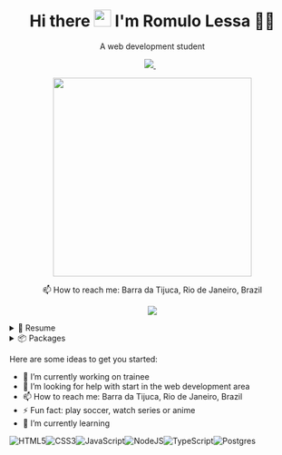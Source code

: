 
<h1 align='center'>
  Hi there <img src="https://user-images.githubusercontent.com/1303154/88677602-1635ba80-d120-11ea-84d8-d263ba5fc3c0.gif" width="30"> I'm Romulo Lessa 👨‍💻
</h1>

<p align='center'>
  A web development student
</p>



<p align='center'>
  
  <a href="https://www.linkedin.com/in/romulo-de-almeida-lessa-592956101/">
    <img src="https://img.shields.io/badge/linkedin-%230077B5.svg?&style=for-the-badge&logo=linkedin&logoColor=white" />
  </a>&nbsp;&nbsp;
  
</p>

<p align='center'>
  <a href="#"><img src="https://github-readme-stats.vercel.app/api?username=romulolessa&show_icons=true&count_private=true&theme=dark" width="350"></a>
</p>


<!-- <details align='center'>
  <summary>:zap: My workspace specs</summary>
</details>-->

<p align='center'>
  📫 How to reach me: Barra da Tijuca, Rio de Janeiro, Brazil
</p>
<p align='center'>
  <a href="#"><img src="https://badges.pufler.dev/visits/romulolessa/romulolessa"></a>
</p>

<details>
  <summary>📃 Resume</summary>


## Education

- 📖 **University**\
📆 2017 - 2021\ Systems Analysis
📍Unigranrio - Rio de Janeiro, Brazil



## Technical information

<img align="right" src="https://img.shields.io/badge/Ubuntu-E95420?logo=ubuntu&logoColor=white" />
<img align="right" src="https://img.shields.io/badge/Windows-0078D6?logo=windows&logoColor=white" />
<img align="right" src="https://img.shields.io/badge/LinuxMint-5ED72A?logo=linuxmint&logoColor=white" />

**Operating Systems**


</details>

<details>
  <summary>📦 Packages</summary>
  
  

| Name                 | A short summary                              | Install   | Status |
| -------------------- | -------------------------------------------- | --------- | --------- |
| Exemplo: | Exemplo: exemploexemploexemploexemplo  | ![](https://img.shields.io/pypi/v/sql2nosql) | ![](https://img.shields.io/pypi/status/sql2nosql) |
<!-- | Content Cell         | Content Cell                                | link | link | -->
  
</details>
  


Here are some ideas to get you started:

- 🔭 I’m currently working on trainee
- 🤔 I’m looking for help with start in the web development area
- 📫 How to reach me:  Barra da Tijuca, Rio de Janeiro, Brazil
- ⚡ Fun fact: play soccer, watch series or anime
- 🌱 I’m currently learning 

<img alt="HTML5" src="https://img.shields.io/badge/html5-%23E34F26.svg?style=for-the-badge&logo=html5&logoColor=white"/><img alt="CSS3" src="https://img.shields.io/badge/css3-%231572B6.svg?style=for-the-badge&logo=css3&logoColor=white"/><img alt="JavaScript" src="https://img.shields.io/badge/javascript-%23323330.svg?style=for-the-badge&logo=javascript&logoColor=%23F7DF1E"/><img alt="NodeJS" src="https://img.shields.io/badge/node.js-%2343853D.svg?style=for-the-badge&logo=node-dot-js&logoColor=white"/><img alt="TypeScript" src="https://img.shields.io/badge/typescript-%23007ACC.svg?style=for-the-badge&logo=typescript&logoColor=white"/><img alt="Postgres" src ="https://img.shields.io/badge/postgres-%23316192.svg?style=for-the-badge&logo=postgresql&logoColor=white"/>
